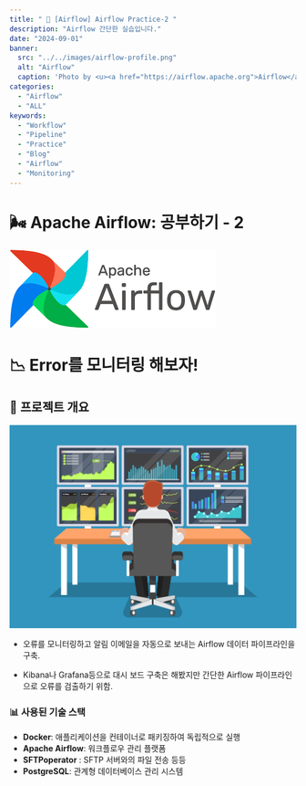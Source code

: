 ```yaml
---
title: " 🌟 [Airflow] Airflow Practice-2 "
description: "Airflow 간단한 실습입니다."
date: "2024-09-01"
banner:
  src: "../../images/airflow-profile.png"
  alt: "Airflow"
  caption: 'Photo by <u><a href="https://airflow.apache.org">Airflow</a></u>'
categories:
  - "Airflow"
  - "ALL"
keywords:
  - "Workflow"
  - "Pipeline"
  - "Practice"
  - "Blog"
  - "Airflow"
  - "Monitoring"
---
```


# 🌬️ Apache Airflow: 공부하기 - 2

![Airflow](https://raw.githubusercontent.com/jms0522/jms0522.github.io/main/content/images/airflow-profile.png)


# 📉 Error를 모니터링 해보자!

## 🌟 프로젝트 개요

<img src="https://raw.githubusercontent.com/jms0522/jms0522.github.io/main/content/images/airflow-ing/monitoring.png" alt="monitoring" width="600" />

- 오류를 모니터링하고 알림 이메일을 자동으로 보내는 Airflow 데이터 파이프라인을 구축.

- Kibana나 Grafana등으로 대시 보드 구축은 해봤지만 간단한 Airflow 파이프라인으로 오류를 검출하기 위함. 


### 📊 사용된 기술 스택
- **Docker**: 애플리케이션을 컨테이너로 패키징하여 독립적으로 실행
- **Apache Airflow**: 워크플로우 관리 플랫폼
- **SFTPoperator** : SFTP 서버와의 파일 전송 등등
- **PostgreSQL**: 관계형 데이터베이스 관리 시스템



